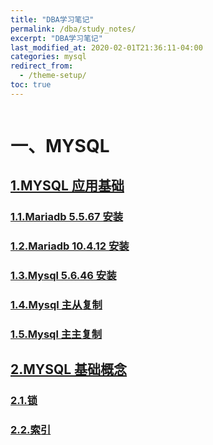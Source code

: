 ```yaml
---
title: "DBA学习笔记"
permalink: /dba/study_notes/
excerpt: "DBA学习笔记"
last_modified_at: 2020-02-01T21:36:11-04:00
categories: mysql
redirect_from:
  - /theme-setup/
toc: true
---
```


<img src="{{ site.url }}{{ site.baseurl }}/assets/images/unsplash-image-2.jpg" alt="">

# 一、MYSQL

## [1.MYSQL 应用基础](/dba/mysql-base/)
### [1.1.Mariadb 5.5.67 安装](/dba/mariadb-setup/)
### [1.2.Mariadb 10.4.12 安装](/dba/install-mariadb10/) 
### [1.3.Mysql 5.6.46 安装](/dba/install-mysql57/) 
### [1.4.Mysql 主从复制](/dba/mysql-master-slave-replication/) 
### [1.5.Mysql 主主复制]( )  

## [2.MYSQL 基础概念](/dba/mysql-concept/)
### [2.1.锁](/dba/mysql-lock/)
### [2.2.索引](/dba/mysql-index/)